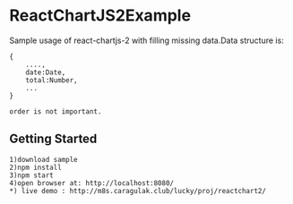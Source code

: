 # ReactChartJS2Example
Sample usage of react-chartjs-2 with filling missing data.Data structure is:
```
{
	....,
	date:Date,
	total:Number,
	...
}
```
	order is not important.
	
## Getting Started
	1)download sample
	2)npm install
	3)npm start
	4)open browser at: http://localhost:8080/
	*) live demo : http://m8s.caragulak.club/lucky/proj/reactchart2/
